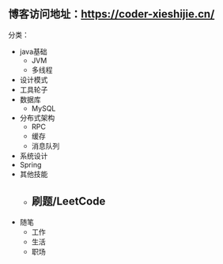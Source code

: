 ## 博客访问地址：https://coder-xieshijie.cn/

分类：
- java基础
    - JVM
    - 多线程
- 设计模式
- 工具轮子
- 数据库
    - MySQL
- 分布式架构
    - RPC
    - 缓存
    - 消息队列
- 系统设计
- Spring
- 其他技能
    - 刷题/LeetCode
        - 
- 随笔
    - 工作
    - 生活
    - 职场